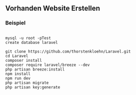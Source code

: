 ## Vorhanden Website Erstellen
### Beispiel

```

mysql -u root -pTest
create database laravel

git clone https://github.com/thorstenkloehn/Laravel.git
cd Laravel
composer install
composer require laravel/breeze --dev
php artisan breeze:install
npm install
npm run dev
php artisan migrate
php artisan key:generate

```
